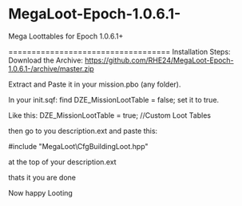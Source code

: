 # MegaLoot-Epoch-1.0.6.1-
Mega Loottables for Epoch 1.0.6.1+

===================================
Installation Steps:
Download the Archive: https://github.com/RHE24/MegaLoot-Epoch-1.0.6.1-/archive/master.zip

Extract and Paste it in your mission.pbo (any folder).

In your init.sqf: find DZE_MissionLootTable = false;
set it to true.

Like this:
DZE_MissionLootTable = true; //Custom Loot Tables

then go to you description.ext and paste this:

#include "MegaLoot\CfgBuildingLoot.hpp"

at the top of your description.ext

thats it you are done

Now happy Looting

